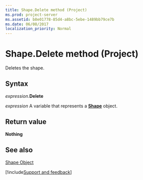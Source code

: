 ```yaml
---
title: Shape.Delete method (Project)
ms.prod: project-server
ms.assetid: b8e01778-85d4-a8bc-5ebe-1489bb79ce7b
ms.date: 06/08/2017
localization_priority: Normal
---
```



# Shape.Delete method (Project)
Deletes the shape.

## Syntax

_expression_.**Delete**

_expression_ A variable that represents a **[Shape](Project.Shape.md)** object.


## Return value

 **Nothing**


## See also


[Shape Object](Project.shape.md)

[!include[Support and feedback](~/includes/feedback-boilerplate.md)]